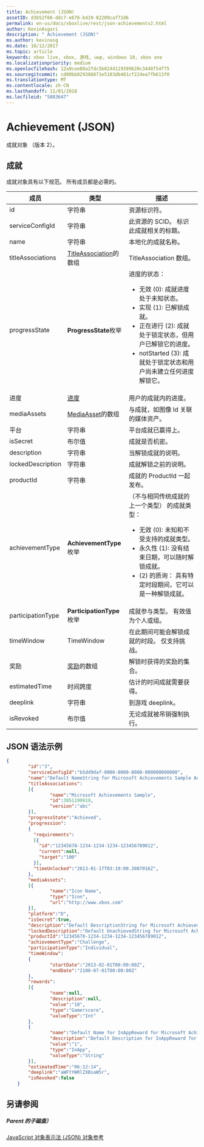 ```yaml
---
title: Achievement (JSON)
assetID: d3b52f66-ddc7-e676-b419-82209caf71d6
permalink: en-us/docs/xboxlive/rest/json-achievementv2.html
author: KevinAsgari
description: " Achievement (JSON)"
ms.author: kevinasg
ms.date: 10/12/2017
ms.topic: article
keywords: xbox live, xbox, 游戏, uwp, windows 10, xbox one
ms.localizationpriority: medium
ms.openlocfilehash: 12a9cee88a2fdc5b0244119399620c3448f54f75
ms.sourcegitcommit: cd00bb829306871e5103db481cf224ea7fb613f0
ms.translationtype: MT
ms.contentlocale: zh-CN
ms.lasthandoff: 11/01/2018
ms.locfileid: "5883647"
---
```

# <a name="achievement-json"></a>Achievement (JSON)
成就对象 （版本 2）。
<a id="ID4EN"></a>


## <a name="achievement"></a>成就

成就对象具有以下规范。 所有成员都是必需的。

| 成员| 类型| 描述|
| --- | --- | --- |
| id| 字符串| 资源标识符。|
| serviceConfigId| 字符串| 此资源的 SCID。 标识此成就相关的标题。 |
| name| 字符串| 本地化的成就名称。|
| titleAssociations| [TitleAssociation](json-titleassociation.md)的数组| TitleAssociation 数组。|
| progressState| **ProgressState**枚举| 进度的状态： <ul><li>无效 (0): 成就进度处于未知状态。</li><li>实现 (1): 已解锁成就。</li><li>正在进行 (2): 成就处于锁定状态，但用户已解锁它的进度。</li><li>notStarted (3): 成就处于锁定状态和用户尚未建立任何进度解锁它。</li></ul> | 
| 进度| [进度](json-progression.md)| 用户的成就内的进度。|
| mediaAssets| [MediaAsset](json-mediaasset.md)的数组| 与成就，如图像 Id 关联的媒体资产。 |
| 平台| 字符串| 平台成就已赢得上。|
| isSecret| 布尔值| 成就是否机密。|
| description| 字符串| 当解锁成就的说明。|
| lockedDescription| 字符串| 成就解锁之前的说明。|
| productId| 字符串| 成就的 ProductId 一起发布。|
| achievementType| **AchievementType**枚举| （不与相同传统成就的上一个类型） 的成就类型： <ul><li>无效 (0): 未知和不受支持的成就类型。</li><li>永久性 (1): 没有结束日期，可以随时解锁成就。</li><li>(2) 的质询： 具有特定时段期间，它可以是一种解锁成就。</li></ul> |
| participationType| **ParticipationType**枚举| 成就参与类型。 有效值为个人或组。|
| timeWindow| TimeWindow| 在此期间可能会解锁成就的时段。 仅支持挑战。|
| 奖励| [奖励](json-reward.md)的数组| 解锁时获得的奖励的集合。|
| estimatedTime| 时间跨度| 估计的时间成就需要获得。|
| deeplink| 字符串| 到游戏 deeplink。|
| isRevoked| 布尔值| 无论成就被吊销强制执行。|

<a id="ID4EIAAC"></a>


## <a name="sample-json-syntax"></a>JSON 语法示例


```json
{
        "id":"3",
        "serviceConfigId":"b5dd9daf-0000-0000-0000-000000000000",
        "name":"Default NameString for Microsoft Achievements Sample Achievement 3",
        "titleAssociations":
        [{
                "name":"Microsoft Achievements Sample",
                "id":3051199919,
                "version":"abc"
        }],
        "progressState":"Achieved",
        "progression":
        {
          "requirements":
          [{
            "id":"12345678-1234-1234-1234-123456789012",
            "current":null,
            "target":"100"
          }],
          "timeUnlocked":"2013-01-17T03:19:00.3087016Z",
        },
        "mediaAssets":
        [{
                "name":"Icon Name",
                "type":"Icon",
                "url":"http://www.xbox.com"
        }],
        "platform":"D",
        "isSecret":true,
        "description":"Default DescriptionString for Microsoft Achievements Sample Achievement 3",
        "lockedDescription":"Default UnachievedString for Microsoft Achievements Sample Achievement 3",
        "productId":"12345678-1234-1234-1234-123456789012",
        "achievementType":"Challenge",
        "participationType":"Individual",
        "timeWindow":
        {
                "startDate":"2013-02-01T00:00:00Z",
                "endDate":"2100-07-01T00:00:00Z"
        },
        "rewards":
        [{
                "name":null,
                "description":null,
                "value":"10",
                "type":"Gamerscore",
                "valueType":"Int"
        },
        {
                "name":"Default Name for InAppReward for Microsoft Achievements Sample Achievement 3",
                "description":"Default Description for InAppReward for Microsoft Achievements Sample Achievement 3",
                "value":"1",
                "type":"InApp",
                "valueType":"String"
        }],
        "estimatedTime":"06:12:14",
        "deeplink":"aWFtYWRlZXBsaW5r",
        "isRevoked":false
    }

```


<a id="ID4ERAAC"></a>


## <a name="see-also"></a>另请参阅

<a id="ID4ETAAC"></a>


##### <a name="parent"></a>Parent 的子磁盘）

[JavaScript 对象表示法 (JSON) 对象参考](atoc-xboxlivews-reference-json.md)

